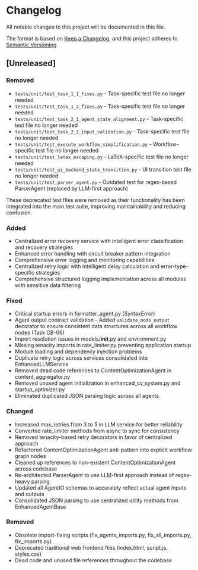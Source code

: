 # Changelog

All notable changes to this project will be documented in this file.

The format is based on [Keep a Changelog](https://keepachangelog.com/en/1.0.0/),
and this project adheres to [Semantic Versioning](https://semver.org/spec/v2.0.0.html).

## [Unreleased]

### Removed
- `tests/unit/test_task_1_1_fixes.py` - Task-specific test file no longer needed
- `tests/unit/test_task_1_2_fixes.py` - Task-specific test file no longer needed
- `tests/unit/test_task_2_1_agent_state_alignment.py` - Task-specific test file no longer needed
- `tests/unit/test_task_2_2_input_validation.py` - Task-specific test file no longer needed
- `tests/unit/test_execute_workflow_simplification.py` - Workflow-specific test file no longer needed
- `tests/unit/test_latex_escaping.py` - LaTeX-specific test file no longer needed
- `tests/unit/test_ui_backend_state_transition.py` - UI transition test file no longer needed
- `tests/unit/test_parser_agent.py` - Outdated test for regex-based ParserAgent (replaced by LLM-first approach)

These deprecated test files were removed as their functionality has been integrated into the main test suite, improving maintainability and reducing confusion.

### Added
- Centralized error recovery service with intelligent error classification and recovery strategies
- Enhanced error handling with circuit breaker pattern integration
- Comprehensive error logging and monitoring capabilities
- Centralized retry logic with intelligent delay calculation and error-type-specific strategies
- Comprehensive structured logging implementation across all modules with sensitive data filtering

### Fixed
- Critical startup errors in formatter_agent.py (SyntaxError)
- Agent output contract validation - Added `validate_node_output` decorator to ensure consistent data structures across all workflow nodes (Task CB-06)
- Import resolution issues in models/__init__.py and environment.py
- Missing tenacity imports in rate_limiter.py preventing application startup
- Module loading and dependency injection problems
- Duplicate retry logic across services consolidated into EnhancedLLMService
- Removed dead code references to ContentOptimizationAgent in content_aggregator.py
- Removed unused agent initialization in enhanced_cv_system.py and startup_optimizer.py
- Eliminated duplicated JSON parsing logic across all agents

### Changed
- Increased max_retries from 3 to 5 in LLM service for better reliability
- Converted rate_limiter methods from async to sync for consistency
- Removed tenacity-based retry decorators in favor of centralized approach
- Refactored ContentOptimizationAgent anti-pattern into explicit workflow graph nodes
- Cleaned up references to non-existent ContentOptimizationAgent across codebase
- Re-architected ParserAgent to use LLM-first approach instead of regex-heavy parsing
- Updated all AgentIO schemas to accurately reflect actual agent inputs and outputs
- Consolidated JSON parsing to use centralized utility methods from EnhancedAgentBase

### Removed
- Obsolete import-fixing scripts (fix_agents_imports.py, fix_all_imports.py, fix_imports.py)
- Deprecated traditional web frontend files (index.html, script.js, styles.css)
- Dead code and unused file references throughout the codebase